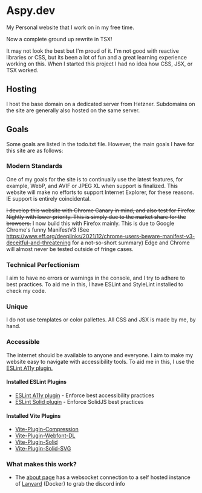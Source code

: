 # Aspy.dev

My Personal website that I work on in my free time.

Now a complete ground up rewrite in TSX!

It may not look the best but I'm proud of it. I'm not good with reactive libraries or CSS, but its been a lot of fun and a great learning experience working on this. When I started this project I had no idea how CSS, JSX, or TSX worked.

## Hosting

I host the base domain on a dedicated server from Hetzner. Subdomains on the site are generally also hosted on the same server.

## Goals

Some goals are listed in the todo.txt file.
However, the main goals I have for this site are as follows:

### Modern Standards

One of my goals for the site is to continually use the latest features, for example, WebP, and AVIF or JPEG XL when support is finalized. This website will make no efforts to support Internet Explorer, for these reasons. IE support is entirely coincidental.

~~I develop this website with Chrome Canary in mind, and also test for Firefox Nightly with lower priority. This is simply due to the market share for the browsers.~~
I now build this with Firefox mainly. This is due to Google Chrome's funny ManifestV3 (See <https://www.eff.org/deeplinks/2021/12/chrome-users-beware-manifest-v3-deceitful-and-threatening> for a not-so-short summary)
Edge and Chrome will almost never be tested outside of fringe cases.

### Technical Perfectionism

I aim to have no errors or warnings in the console, and I try to adhere to best practices. To aid me in this, I have ESLint and StyleLint installed to check my code.

### Unique

I do not use templates or color pallettes. All CSS and JSX is made by me, by hand.

### Accessible

The internet should be available to anyone and everyone. I aim to make my website easy to navigate with accessibility tools. To aid me in this, I use the [ESLint A11y plugin.](https://github.com/jsx-eslint/eslint-plugin-jsx-a11y)

#### Installed ESLint Plugins

- [ESLint A11y plugin](https://github.com/jsx-eslint/eslint-plugin-jsx-a11y) - Enforce best accessibility practices
- [ESLint Solid plugin](https://github.com/solidjs-community/eslint-plugin-solid) - Enforce SolidJS best practices

#### Installed Vite Plugins

- [Vite-Plugin-Compression](https://github.com/vbenjs/vite-plugin-compression)
- [Vite-Plugin-Webfont-DL](https://github.com/feat-agency/vite-plugin-webfont-dl)
- [Vite-Plugin-Solid](https://github.com/solidjs/vite-plugin-solid)
- [Vite-Plugin-Solid-SVG](https://github.com/jfgodoy/vite-plugin-solid-svg)

### What makes this work?

- The [about page](https://aspy.dev/about) has a websocket connection to a self hosted instance of [Lanyard](https://github.com/Phineas/lanyard) (Docker) to grab the discord info

